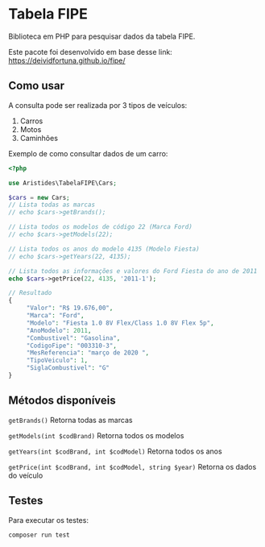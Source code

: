 Tabela FIPE
===========

Biblioteca em PHP para pesquisar dados da tabela FIPE.

Este pacote foi desenvolvido em base desse link: https://deividfortuna.github.io/fipe/

## Como usar

A consulta pode ser realizada por 3 tipos de veículos:

1. Carros
2. Motos
3. Caminhões

Exemplo de como consultar dados de um carro:

```php
<?php

use Aristides\TabelaFIPE\Cars;

$cars = new Cars;
// Lista todas as marcas
// echo $cars->getBrands();

// Lista todos os modelos de código 22 (Marca Ford)
// echo $cars->getModels(22);

// Lista todos os anos do modelo 4135 (Modelo Fiesta)
// echo $cars->getYears(22, 4135);

// Lista todos as informações e valores do Ford Fiesta do ano de 2011
echo $cars->getPrice(22, 4135, '2011-1');

// Resultado
{
     "Valor": "R$ 19.676,00",
     "Marca": "Ford",
     "Modelo": "Fiesta 1.0 8V Flex/Class 1.0 8V Flex 5p",
     "AnoModelo": 2011,
     "Combustivel": "Gasolina",
     "CodigoFipe": "003310-3",
     "MesReferencia": "março de 2020 ",
     "TipoVeiculo": 1,
     "SiglaCombustivel": "G"
}

```

## Métodos disponíveis

`getBrands()` Retorna todas as marcas

`getModels(int $codBrand)` Retorna todos os modelos

`getYears(int $codBrand, int $codModel)` Retorna todos os anos

`getPrice(int $codBrand, int $codModel, string $year)` Retorna os dados do veículo

## Testes

Para executar os testes:

`composer run test`

